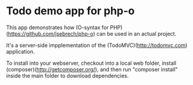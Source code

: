 Todo demo app for php-o
=======================

This app demonstrates how (O-syntax for PHP)(https://github.com/jsebrech/php-o) can be used in an actual project.

It's a server-side impplementation of the (TodoMVC)(http://todomvc.com) application.

To install into your webserver, checkout into a local web folder, install (composer)(http://getcomposer.org/), and then run "composer install" inside the main folder to download dependencies.

